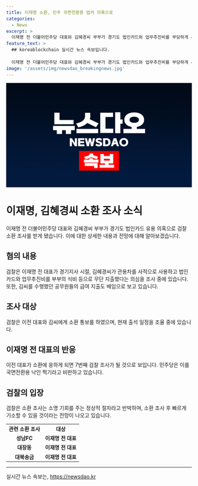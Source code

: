 ```yaml
---
title: 이재명 소환, 민주 국면전환용 법카 의혹으로
categories:
  - News
excerpt: >
  이재명 전 더불어민주당 대표와 김혜경씨 부부가 경기도 법인카드와 업무추진비를 부당하게 사용한 혐의로 검찰에 소환조사를 받을 예정입니다. 이에 따라 이 전 대표의 7번째 검찰 조사가 이뤄지며, 민주당은 이를 국면전환용 낙인찍기로 비판하고 있습니다. 이번 조사는 이들 부부에게 소명 기회를 주는 정상적인 절차로 반박되고 있으나, 검찰은 이번 조사 후 빠르면 이달 내에 이들을 기소할 전망입니다.
feature_text: >
  ## koreablockchain 실시간 뉴스 속보입니다.

  이재명 전 더불어민주당 대표와 김혜경씨 부부가 경기도 법인카드와 업무추진비를 부당하게 사용한 혐의로 검찰에 소환조사를 받을 예정입니다. 이에 따라 이 전 대표의 7번째 검찰 조사가 이뤄지며, 민주당은 이를 국면전환용 낙인찍기로 비판하고 있습니다. 이번 조사는 이들 부부에게 소명 기회를 주는 정상적인 절차로 반박되고 있으나, 검찰은 이번 조사 후 빠르면 이달 내에 이들을 기소할 전망입니다.
image: '/assets/img/newsdao_breakingnews.jpg'
---
```


<p><img src="/assets/img/newsdao_breakingnews.jpg" alt="koreablockchain 속보" /></p>

<h1>이재명, 김혜경씨 소환 조사 소식</h1>

<p data-ke-size="size16">이재명 전 더불어민주당 대표와 김혜경씨 부부가 경기도 법인카드 유용 의혹으로 검찰 소환 조사를 받게 됐습니다. 이에 대한 상세한 내용과 전망에 대해 알아보겠습니다.</p>

<h2 data-ke-size="size26">혐의 내용</h2>

<div>
  <p data-ke-size="size16">검찰은 이재명 전 대표가 경기지사 시절, 김혜경씨가 관용차를 사적으로 사용하고 법인카드와 업무추진비를 부부의 식비 등으로 무단 지출했다는 의심을 조사 중에 있습니다. 또한, 김씨를 수행했던 공무원들의 급여 지출도 배임으로 보고 있습니다.</p>
</div>

<h2 data-ke-size="size26">조사 대상</h2>

<div>
  <p data-ke-size="size16">검찰은 이전 대표와 김씨에게 소환 통보를 하였으며, 현재 출석 일정을 조율 중에 있습니다.</p>
</div>

<h2 data-ke-size="size26">이재명 전 대표의 반응</h2>

<div>
  <p data-ke-size="size16">이전 대표가 소환에 응하게 되면 7번째 검찰 조사가 될 것으로 보입니다. 민주당은 이를 국면전환용 낙인 찍기라고 비판하고 있습니다.</p>
</div>

<h2 data-ke-size="size26">검찰의 입장</h2>

<div>
  <p data-ke-size="size16">검찰은 소환 조사는 소명 기회를 주는 정상적 절차라고 반박하며, 소환 조사 후 빠르게 기소할 수 있을 것이라는 전망이 나오고 있습니다.</p>
</div>

<table>
  <tbody>
    <tr>
      <td style="text-align: center; height: 17px;"><b>관련 소환 조사</b></td>
      <td style="text-align: center; height: 17px;"><b>대상</b></td>
    </tr>
    <tr>
      <td style="text-align: center; height: 17px;"><b>성남FC</b></td>
      <td style="text-align: center; height: 17px;"><b>이재명 전 대표</b></td>
    </tr>
    <tr>
      <td style="text-align: center; height: 17px;"><b>대장동</b></td>
      <td style="text-align: center; height: 17px;"><b>이재명 전 대표</b></td>
    </tr>
    <tr>
      <td style="text-align: center; height: 17px;"><b>대북송금</b></td>
      <td style="text-align: center; height: 17px;"><b>이재명 전 대표</b></td>
    </tr>
  </tbody>
</table>

<hr>
실시간 뉴스 속보는, <a href="https://newsdao.kr" rel="dofollow">https://newsdao.kr</a>


